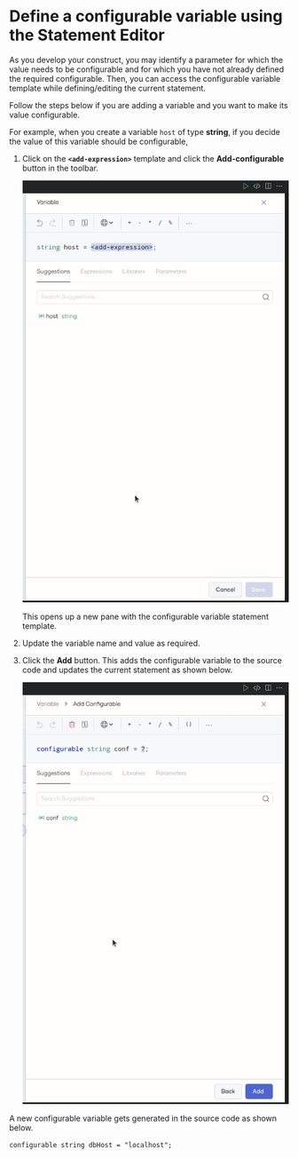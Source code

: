 # Define a configurable variable using the Statement Editor

As you develop your construct, you may identify a parameter for which the value needs to be configurable and for which you have not already defined the required configurable. Then, you can access the configurable variable template while defining/editing the current statement. 

Follow the steps below if you are adding a variable and you want to make its value configurable.

For example, when you create a variable `host` of type **string**, if you decide the value of this variable should be configurable,

1. Click on the **`<add-expression>`** template and click the **Add-configurable** button in the toolbar.

    ![Click new Configurable](../../img/statement-editor/add-configurable-button-click.gif)


    This opens up a new pane with the configurable variable statement template.

 2. Update the variable name and value as required. 
 
 3. Click the **Add** button. This adds the configurable variable to the source code and updates the current statement as shown below. 

    ![Add new Configurable](../../img/statement-editor/add-conifgurable.gif)

A new configurable variable gets generated in the source code as shown below.

 ```ballerina
 configurable string dbHost = "localhost";
 ```
